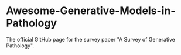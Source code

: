 # Awesome-Generative-Models-in-Pathology
The official GitHub page for the survey paper "A Survey of Generative Pathology".
